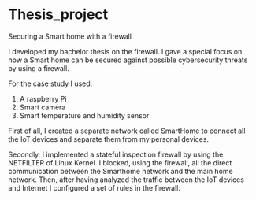 # Thesis_project
Securing a Smart home with a firewall

I developed my bachelor thesis on the firewall.
I gave a special focus on how a Smart home can be secured against possible cybersecurity threats by using a firewall.

For the case study I used:
1)	A raspberry Pi
2)	Smart camera
3)	Smart temperature and humidity sensor

First of all, I created a separate network called SmartHome to connect all the IoT devices and separate them from my personal devices.

Secondly, I implemented a stateful inspection firewall by using the NETFILTER of Linux Kernel.
I blocked, using the firewall, all the direct communication between the Smarthome network and the main home network.
Then, after having analyzed the traffic between the IoT devices and Internet I configured a set of rules in the firewall.
